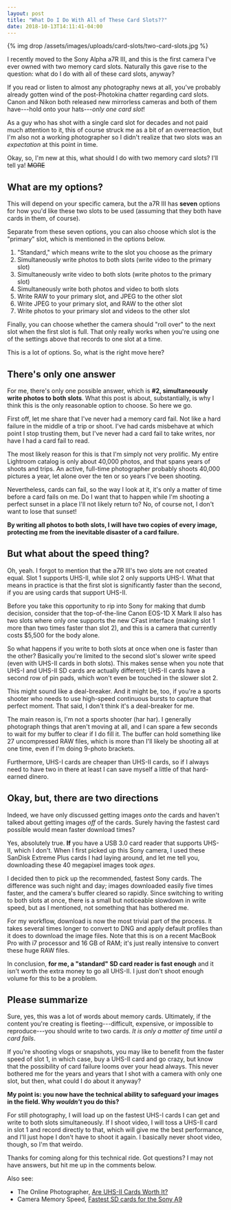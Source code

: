```yaml
---
layout: post
title: "What Do I Do With All of These Card Slots??"
date: 2018-10-13T14:11:41-04:00
---
```


{% img drop /assets/images/uploads/card-slots/two-card-slots.jpg %}

I recently moved to the Sony Alpha a7R III, and this is the first camera I've
ever owned with two memory card slots. Naturally this gave rise to the question:
what do I do with all of these card slots, anyway?

If you read or listen to almost any photography news at all, you've probably
already gotten wind of the post-Photokina chatter regarding card slots. Canon
and Nikon both released new mirrorless cameras and both of them have---hold onto
your hats---*only one card slot*!

As a guy who has shot with a single card slot for decades and not paid much
attention to it, this of course struck me as a bit of an overreaction, but I'm
also not a working photographer so I didn't realize that two slots was an
*expectation* at this point in time.

Okay, so, I'm new at this, what should I do with two memory card slots? I'll
tell ya! ~~MORE~~

## What are my options?

This will depend on your specific camera, but the a7R III has **seven** options
for how you'd like these two slots to be used (assuming that they both have
cards in them, of course).

Separate from these seven options, you can also choose which slot is the
"primary" slot, which is mentioned in the options below.

1. "Standard," which means write to the slot you choose as the primary
2. Simultaneously write photos to both slots (write video to the primary slot)
3. Simultaneously write video to both slots (write photos to the primary slot)
4. Simultaneously write both photos and video to both slots
5. Write RAW to your primary slot, and JPEG to the other slot
6. Write JPEG to your primary slot, and RAW to the other slot
7. Write photos to your primary slot and videos to the other slot

Finally, you can choose whether the camera should "roll over" to the next slot
when the first slot is full. That only really works when you're using one of the
settings above that records to one slot at a time.

This is a lot of options. So, what is the right move here?

## There's only one answer

For me, there's only one possible answer, which is **#2, simultaneously write
photos to both slots**. What this post is about, substantially, is why I think
this is the only reasonable option to choose. So here we go.

First off, let me share that I've never had a memory card fail. Not like a hard
failure in the middle of a trip or shoot. I've had cards misbehave at which
point I stop trusting them, but I've never had a card fail to take writes, nor
have I had a card fail to read.

The most likely reason for this is that I'm simply not very prolific. My entire
Lightroom catalog is only about 40,000 photos, and that spans years of shoots
and trips. An active, full-time photographer probably shoots 40,000 pictures a
year, let alone over the ten or so years I've been shooting.

Nevertheless, cards can fail, so the way I look at it, it's only a matter of
time before a card fails on me. Do I want that to happen while I'm shooting a
perfect sunset in a place I'll not likely return to? No, of course not, I don't
want to lose that sunset!

**By writing all photos to both slots, I will have two copies of every image,
protecting me from the inevitable disaster of a card failure.**

## But what about the speed thing?

Oh, yeah. I forgot to mention that the a7R III's two slots are not created
equal. Slot 1 supports UHS-II, while slot 2 only supports UHS-I. What that means
in practice is that the first slot is significantly faster than the second, if
you are using cards that support UHS-II.

Before you take this opportunity to rip into Sony for making that dumb decision,
consider that the top-of-the-line Canon EOS-1D X Mark II also has two slots
where only one supports the new CFast interface (making slot 1 more than two
times faster than slot 2), and this is a camera that currently costs $5,500 for
the body alone.

So what happens if you write to both slots at once when one is faster than the
other? Basically you're limited to the second slot's slower write speed (even
with UHS-II cards in both slots). This makes sense when you note that UHS-I and
UHS-II SD cards are actually different; UHS-II cards have a second row of pin
pads, which won't even be touched in the slower slot 2.

This might sound like a deal-breaker. And it might be, too, if you're a sports
shooter who needs to use high-speed continuous bursts to capture that perfect
moment. That said, I don't think it's a deal-breaker for me.

The main reason is, I'm not a sports shooter (har har). I generally photograph
things that aren't moving at all, and I can spare a few seconds to wait for my
buffer to clear if I do fill it. The buffer can hold something like 27
uncompressed RAW files, which is more than I'll likely be shooting all at one
time, even if I'm doing 9-photo brackets.

Furthermore, UHS-I cards are cheaper than UHS-II cards, so if I always need to
have two in there at least I can save myself a little of that hard-earned
dinero.

## Okay, but, there are two directions

Indeed, we have only discussed getting images *onto* the cards and haven't
talked about getting images *off* of the cards. Surely having the fastest card
possible would mean faster download times?

Yes, absolutely true. **If** you have a USB 3.0 card reader that supports
UHS-II, which I don't. When I first picked up this Sony camera, I used these
SanDisk Extreme Plus cards I had laying around, and let me tell you, downloading
these 40 megapixel images took *ages*.

I decided then to pick up the recommended, fastest Sony cards. The difference
was such night and day; images downloaded easily five times faster, and the
camera's buffer cleared so rapidly. Since switching to writing to both slots at
once, there is a small but noticeable slowdown in write speed, but as I
mentioned, not something that has bothered me.

For my workflow, download is now the most trivial part of the process. It takes
several times longer to convert to DNG and apply default profiles than it does
to download the image files. Note that this is on a recent MacBook Pro with i7
processor and 16 GB of RAM; it's just really intensive to convert these huge RAW
files.

In conclusion, **for me, a "standard" SD card reader is fast enough** and it
isn't worth the extra money to go all UHS-II. I just don't shoot enough volume
for this to be a problem.

## Please summarize

Sure, yes, this was a lot of words about memory cards. Ultimately, if the
content you're creating is fleeting---difficult, expensive, or impossible to
reproduce---you should write to two cards. *It is only a matter of time until a
card fails*.

If you're shooting vlogs or snapshots, you may like to benefit from the faster
speed of slot 1, in which case, buy a UHS-II card and go crazy, but know that
the possibility of card failure looms over your head always. This never bothered
me for the years and years that I shot with a camera with only one slot, but
then, what could I do about it anyway?

**My point is: you now have the technical ability to safeguard your images in the
field. Why *wouldn't* you do this?**

For still photography, I will load up on the fastest UHS-I cards I can get and
write to both slots simultaneously. If I shoot video, I will toss a UHS-II card
in slot 1 and record directly to that, which will give me the best performance,
and I'll just hope I don't have to shoot it again. I basically never shoot
video, though, so I'm that weirdo.

Thanks for coming along for this technical ride. Got questions? I may not have
answers, but hit me up in the comments below.

Also see:

* The Online Photographer, [Are UHS-II Cards Worth It?][olp]
* Camera Memory Speed, [Fastest SD cards for the Sony A9][a9]

[olp]: http://theonlinephotographer.typepad.com/the_online_photographer/2015/01/are-uhs-ii-cards-worth-it.html
[a9]: https://www.cameramemoryspeed.com/sony-a9/fastest-sd-cards-uhs-i-vs-uhs-ii/
